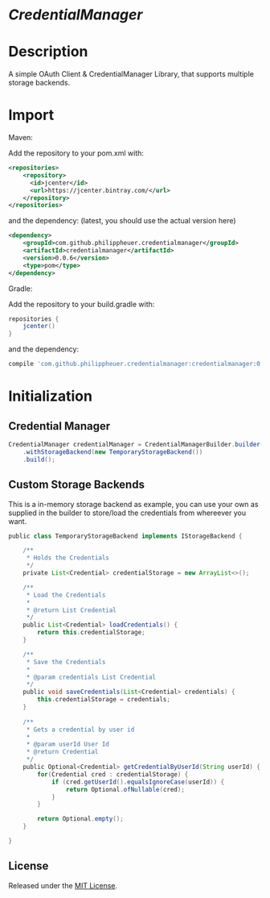 # *CredentialManager*

# Description

A simple OAuth Client & CredentialManager Library, that supports multiple storage backends.

# Import

Maven:

Add the repository to your pom.xml with:
```xml
<repositories>
    <repository>
      <id>jcenter</id>
      <url>https://jcenter.bintray.com/</url>
    </repository>
</repositories>
```
and the dependency: (latest, you should use the actual version here)

```xml
<dependency>
    <groupId>com.github.philippheuer.credentialmanager</groupId>
    <artifactId>credentialmanager</artifactId>
    <version>0.0.6</version>
    <type>pom</type>
</dependency>
```

Gradle:

Add the repository to your build.gradle with:
```groovy
repositories {
	jcenter()
}
```

and the dependency:
```groovy
compile 'com.github.philippheuer.credentialmanager:credentialmanager:0.0.5'
```

# Initialization

## Credential Manager

```groovy
CredentialManager credentialManager = CredentialManagerBuilder.builder()
    .withStorageBackend(new TemporaryStorageBackend())
    .build();
```

## Custom Storage Backends

This is a in-memory storage backend as example, you can use your own as supplied in the builder to store/load the credentials from whereever you want.

```groovy
public class TemporaryStorageBackend implements IStorageBackend {

    /**
     * Holds the Credentials
     */
    private List<Credential> credentialStorage = new ArrayList<>();

    /**
     * Load the Credentials
     *
     * @return List Credential
     */
    public List<Credential> loadCredentials() {
        return this.credentialStorage;
    }

    /**
     * Save the Credentials
     *
     * @param credentials List Credential
     */
    public void saveCredentials(List<Credential> credentials) {
        this.credentialStorage = credentials;
    }
    
    /**
     * Gets a credential by user id
     *
     * @param userId User Id
     * @return Credential
     */
    public Optional<Credential> getCredentialByUserId(String userId) {
        for(Credential cred : credentialStorage) {
            if (cred.getUserId().equalsIgnoreCase(userId)) {
                return Optional.ofNullable(cred);
            }
        }

        return Optional.empty();
    }

}
```

## License

Released under the [MIT License](./LICENSE).
